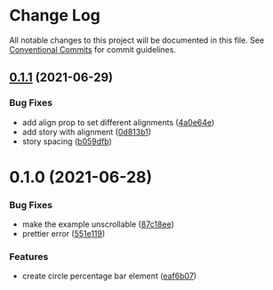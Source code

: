 # Change Log

All notable changes to this project will be documented in this file.
See [Conventional Commits](https://conventionalcommits.org) for commit guidelines.

## [0.1.1](https://github.com/uswitch/trustyle/compare/@uswitch/trustyle.circular-percentage-bar@0.1.0...@uswitch/trustyle.circular-percentage-bar@0.1.1) (2021-06-29)


### Bug Fixes

* add align prop to set different alignments ([4a0e64e](https://github.com/uswitch/trustyle/commit/4a0e64e))
* add story with alignment ([0d813b1](https://github.com/uswitch/trustyle/commit/0d813b1))
* story spacing ([b059dfb](https://github.com/uswitch/trustyle/commit/b059dfb))





# 0.1.0 (2021-06-28)


### Bug Fixes

* make the example unscrollable ([87c18ee](https://github.com/uswitch/trustyle/commit/87c18ee))
* prettier error ([551e119](https://github.com/uswitch/trustyle/commit/551e119))


### Features

* create circle percentage bar element ([eaf6b07](https://github.com/uswitch/trustyle/commit/eaf6b07))
